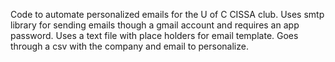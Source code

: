 Code to automate personalized emails for the U of C CISSA club.
Uses smtp library for sending emails though a gmail account and requires an app password.
Uses a text file with place holders for email template.
Goes through a csv with the company and email to personalize. 